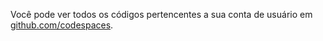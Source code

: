 Você pode ver todos os códigos pertencentes a sua conta de usuário em [github.com/codespaces](https://github.com/codespaces).
